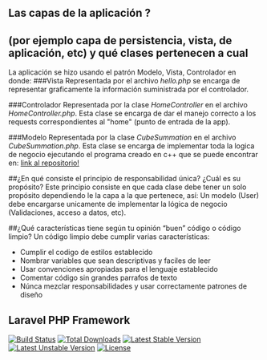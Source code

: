 ## Las capas de la aplicación ?
## (por ejemplo capa de persistencia, vista, de aplicación, etc) y qué clases pertenecen a cual

La aplicación se hizo usando el patrón Modelo, Vista, Controlador en donde:
###Vista
Representada por el archivo *hello.php* se encarga de representar graficamente la información suministrada por el controlador.

###Controlador
Representada por la clase *HomeController* en el archivo *HomeController.php*. Esta clase se encarga de dar el manejo correcto a los requests correspondientes al "home" (punto de entrada de la app).

###Modelo
Representada por la clase *CubeSummation* en el archivo *CubeSummation.php*. Esta clase se encarga de implementar toda la logica de negocio ejecutando el programa creado en c++ que se puede encontrar en: [link al repositorio!](https://github.com/JLRiiot/cube-summation)


##¿En qué consiste el principio de responsabilidad única? ¿Cuál es su propósito?
Este principio consiste en que cada clase debe tener un solo propósito dependiendo le la capa a la que pertenece, así: Un modelo (User) debe encargarse unicamente de implementar la lógica de negocio (Validaciones, acceso a datos, etc).

##¿Qué características tiene según tu opinión “buen” código o código limpio?
Un código limpio debe cumplir varias características:
* Cumplir el codigo de estilos establecido
* Nombrar variables que sean descriptivas y faciles de leer
* Usar convenciones apropiadas para el lenguaje establecido
* Comentar código sin grandes parrafos de texto
* Núnca mezclar responsabilidades y usar correctamente patrones de diseño


## Laravel PHP Framework

[![Build Status](https://travis-ci.org/laravel/framework.svg)](https://travis-ci.org/laravel/framework)
[![Total Downloads](https://poser.pugx.org/laravel/framework/downloads.svg)](https://packagist.org/packages/laravel/framework)
[![Latest Stable Version](https://poser.pugx.org/laravel/framework/v/stable.svg)](https://packagist.org/packages/laravel/framework)
[![Latest Unstable Version](https://poser.pugx.org/laravel/framework/v/unstable.svg)](https://packagist.org/packages/laravel/framework)
[![License](https://poser.pugx.org/laravel/framework/license.svg)](https://packagist.org/packages/laravel/framework)